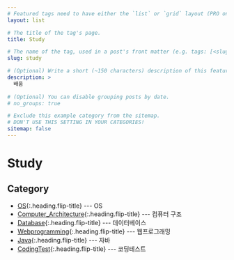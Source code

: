 ```yaml
---
# Featured tags need to have either the `list` or `grid` layout (PRO only).
layout: list

# The title of the tag's page.
title: Study

# The name of the tag, used in a post's front matter (e.g. tags: [<slug>]).
slug: study

# (Optional) Write a short (~150 characters) description of this featured tag.
description: >
  배움
  
# (Optional) You can disable grouping posts by date.
# no_groups: true

# Exclude this example category from the sitemap.
# DON'T USE THIS SETTING IN YOUR CATEGORIES!
sitemap: false
---
```


# Study 

## Category

* [OS]{:.heading.flip-title} --- OS
* [Computer_Architecture]{:.heading.flip-title} --- 컴퓨터 구조
* [Database]{:.heading.flip-title} --- 데이터베이스
* [Webprogramming]{:.heading.flip-title} --- 웹프로그래밍
* [Java]{:.heading.flip-title} --- 자바
* [CodingTest]{:.heading.flip-title} --- 코딩테스트




[OS]: /os/
[Computer_Architecture]: /computer-architecture/
[Database]: /database/
[Webprogramming]: /webprogramming/
[Java]: /java/
[CodingTest]: /coding-test/




